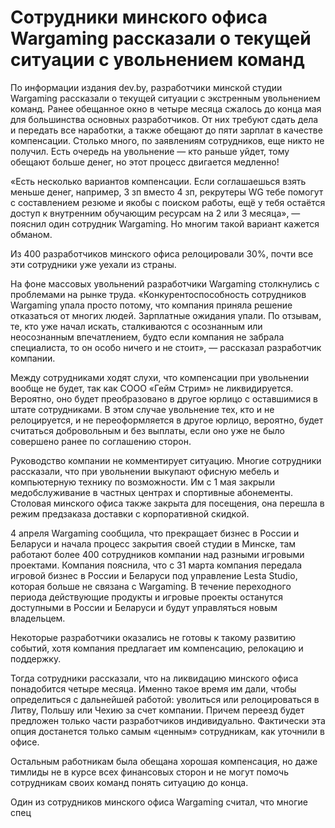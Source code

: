 # Сотрудники минского офиса Wargaming рассказали о текущей ситуации с увольнением команд

По информации издания dev.by, разработчики минской студии Wargaming рассказали о текущей ситуации с экстренным увольнением команд. Ранее обещанное окно в четыре месяца сжалось до конца мая для большинства основных разработчиков. От них требуют сдать дела и передать все наработки, а также обещают до пяти зарплат в качестве компенсации. Столько много, по заявлениям сотрудников, еще никто не получил. Есть очередь на увольнение — кто раньше уйдет, тому обещают больше денег, но этот процесс двигается медленно!

«Есть несколько вариантов компенсации. Если соглашаешься взять меньше денег, например, 3 зп вместо 4 зп, рекрутеры WG тебе помогут с составлением резюме и якобы с поиском работы, ещё у тебя остаётся доступ к внутренним обучающим ресурсам на 2 или 3 месяца», — пояснил один сотрудник Wargaming. Но многим такой вариант кажется обманом.

Из 400 разработчиков минского офиса релоцировали 30%, почти все эти сотрудники уже уехали из страны.

На фоне массовых увольнений разработчики Wargaming столкнулись с проблемами на рынке труда. «Конкурентоспособность сотрудников Wargaming упала просто потому, что компания приняла решение отказаться от многих людей. Зарплатные ожидания упали. По отзывам, те, кто уже начал искать, сталкиваются с осознанным или неосознанным впечатлением, будто если компания не забрала специалиста, то он особо ничего и не стоит», — рассказал разработчик компании.

Между сотрудниками ходят слухи, что компенсации при увольнении вообще не будет, так как СООО «Гейм Стрим» не ликвидируется. Вероятно, оно будет преобразовано в другое юрлицо с оставшимися в штате сотрудниками. В этом случае увольнение тех, кто и не релоцируется, и не переоформляется в другое юрлицо, вероятно, будет считаться добровольным и без выплаты, если оно уже не было совершено ранее по соглашению сторон.

Руководство компании не комментирует ситуацию. Многие сотрудники рассказали, что при увольнении выкупают офисную мебель и компьютерную технику по возможности. Им с 1 мая закрыли медобслуживание в частных центрах и спортивные абонементы. Столовая минского офиса также закрыта для посещения, она перешла в режим предзаказа доставки с корпоративной скидкой.

4 апреля Wargaming сообщила, что прекращает бизнес в России и Беларуси и начала процесс закрытия своей студии в Минске, там работают более 400 сотрудников компании над разными игровыми проектами. Компания пояснила, что с 31 марта компания передала игровой бизнес в России и Беларуси под управление Lesta Studio, которая больше не связана с Wargaming. В течение переходного периода действующие продукты и игровые проекты останутся доступными в России и Беларуси и будут управляться новым владельцем.

Некоторые разработчики оказались не готовы к такому развитию событий, хотя компания предлагает им компенсацию, релокацию и поддержку.

Тогда сотрудники рассказали, что на ликвидацию минского офиса понадобится четыре месяца. Именно такое время им дали, чтобы определиться с дальнейшей работой: уволиться или релоцироваться в Литву, Польшу или Чехию за счет компании. Причем переезд будет предложен только части разработчиков индивидуально. Фактически эта опция достанется только самым «ценным» сотрудникам, как уточнили в офисе.

Остальным работникам была обещана хорошая компенсация, но даже тимлиды не в курсе всех финансовых сторон и не могут помочь сотрудникам своих команд понять ситуацию до конца.

Один из сотрудников минского офиса Wargaming считал, что многие спец
